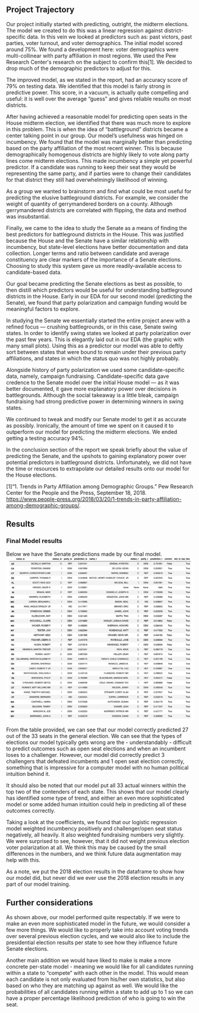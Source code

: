 ## Project Trajectory
Our project initially started with predicting, outright, the midterm elections. The model we created to do this was a linear regression against district-specific data. In this vein we looked at predictors such as: past victors, past parties, voter turnout, and voter demographics. The initial model scored around 75%. We found a development here: voter demographics were multi-collinear with party affiliation in most regions. We used the Pew Research Center's research on the subject to confirm this[1]. We decided to drop much of the demographic predictors to adjust for this.

The improved model, as we stated in the report, had an accuracy score of 79% on testing data. We identified that this model is fairly strong in predictive power. This score, in a vacuum, is actually quite compelling and useful: it is well over the average “guess” and gives reliable results on most districts.

After having achieved a reasonable model for predicting open seats in the House midterm election, we identified that there was much more to explore in this problem. This is when the idea of “battleground” districts became a center talking point in our group. Our model’s usefulness was hinged on incumbency. We found that the model was marginally better than predicting based on the party affiliation of the most recent winner. This is because demographically homogenous districts are highly likely to vote along party lines come midterm elections. This made incumbency a simple yet powerful predictor. If a candidate was running to keep their seat they would be representing the same party, and if parties were to change their candidates for that district they still had overwhelmingly likelihood of winning.

As a group we wanted to brainstorm and find what could be most useful for predicting the elusive battleground districts. For example, we consider the weight of quantity of gerrymandered borders on a county. Although gerrymandered districts are correlated with flipping, the data and method was insubstantial.

Finally, we came to the idea to study the Senate as a means of finding the best predictors for battleground districts in the House. This was justified because the House and the Senate have a similar relationship with incumbency, but state-level elections have better documentation and data collection. Longer terms and ratio between candidate and average constituency are clear markers of the importance of a Senate elections. Choosing to study this system gave us more readily-available access to candidate-based data.

Our goal became predicting the Senate elections as best as possible, to then distill which predictors would be useful for understanding battleground districts in the House. Early in our EDA for our second model (predicting the Senate), we found that party polarization and campaign funding would be meaningful factors to explore.

In studying the Senate we essentially started the entire project anew with a refined focus — crushing battlegrounds, or in this case, Senate swing states. In order to identify swing states we looked at party polarization over the past few years. This is elegantly laid out in our EDA (the graphic with many small plots). Using this as a predictor our model was able to deftly sort between states that were bound to remain under their previous party affiliations, and states in which the status quo was not highly probably.

Alongside history of party polarization we used some candidate-specific data, namely, campaign fundraising. Candidate-specific data gave credence to the Senate model over the initial House model — as it was better documented, it gave more explanatory power over decisions in battlegrounds. Although the social takeaway is a little bleak, campaign fundraising had strong predictive power in determining winners in swing states.   

We continued to tweak and modify our Senate model to get it as accurate as possibly. Ironically, the amount of time we spent on it caused it to outperform our model for predicting the midterm elections. We ended getting a testing accuracy 94%.

In the conclusion section of the report we speak briefly about the value of predicting the Senate, and the upshots to gaining explanatory power over potential predictors in battleground districts. Unfortunately, we did not have the time or resources to extrapolate our detailed results onto our model for the House elections.

[1]“1. Trends in Party Affiliation among Demographic Groups.” Pew Research Center for the People and the Press, September 18, 2018. https://www.people-press.org/2018/03/20/1-trends-in-party-affiliation-among-demographic-groups/.

## Results
### Final Model results
Below we have the Senate predictions made by our final model.
![Model Predictions](images/final_model_predictions.png)

From the table provided, we can see that our model correctly predicted 27 out of the 33 seats in the general election. We can see that the types of elections our model typically gets wrong are the - understandably - difficult to predict outcomes such as open seat elections and when an incumbent loses to a challenger. However, our model did correctly predict 3 challengers that defeated incumbents and 1 open seat election correctly, something that is impressive for a computer model with no human political intuition behind it.

It should also be noted that our model put all 33 actual winners within the top two of the contenders of each state. This shows that our model clearly has identified some type of trend, and either an even more sophisticated model or some added human intuition could help in predicting all of these outcomes correctly.

Taking a look at the coefficients, we found that our logistic regression model weighted incumbency positively and challenger/open seat status negatively, all heavily. It also weighted fundraising numbers very slightly. We were surprised to see, however, that it did not weight previous election voter polarization at all. We think this may be caused by the small differences in the numbers, and we think future data augmentation may help with this.

As a note, we put the 2018 election results in the dataframe to show how our model did, but never did we ever use the 2018 election results in any part of our model training.


## Further considerations

As shown above, our model performed quite respectably. If we were to make an even more sophisticated model in the future, we would consider a few more things. We would like to properly take into account voting trends over several previous election cycles, and we would also like to include the presidential election results per state to see how they influence future Senate elections.

Another main addition we would have liked to make is make a more concrete per-state model - meaning we would like for all candidates running within a state to “compete” with each other in the model. This would mean each candidate is not only evaluated from his/her own statistics, but also based on who they are matching up against as well. We would like the probabilities of all candidates running within a state to add up to 1 so we can have a proper percentage likelihood prediction of who is going to win the seat.
